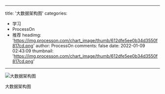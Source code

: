 
---
title: '大数据架构图'
categories: 
 - 学习
 - ProcessOn
 - 推荐
headimg: 'https://img.processon.com/chart_image/thumb/612dfe5ee0b34d3550f817cd.png'
author: ProcessOn
comments: false
date: 2022-01-09 02:43:09
thumbnail: 'https://img.processon.com/chart_image/thumb/612dfe5ee0b34d3550f817cd.png'
---

<div>   
<img class="thumb" alt="大数据架构图" src="https://img.processon.com/chart_image/thumb/612dfe5ee0b34d3550f817cd.png" referrerpolicy="no-referrer">
<p>大数据架构图</p>  
</div>
            